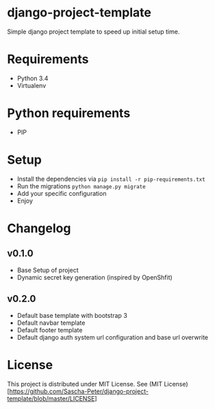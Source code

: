 # django-project-template
Simple django project template to speed up initial setup time.

# Requirements
* Python 3.4
* Virtualenv

# Python requirements
* PIP

# Setup
* Install the dependencies via `pip install -r pip-requirements.txt`
* Run the migrations `python manage.py migrate`
* Add your specific configuration
* Enjoy

# Changelog
## v0.1.0
* Base Setup of project
* Dynamic secret key generation (inspired by OpenShfit)
## v0.2.0
* Default base template with bootstrap 3
* Default navbar template
* Default footer template
* Default django auth system url configuration and base url overwrite

# License
This project is distributed under MIT License.
See (MIT License)[https://github.com/Sascha-Peter/django-project-template/blob/master/LICENSE]
